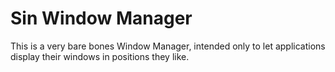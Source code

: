 # Sin Window Manager

This is a very bare bones Window Manager, intended only to let applications display their windows in positions they like.
